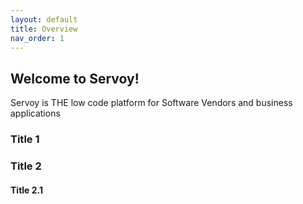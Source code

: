 ```yaml
---
layout: default
title: Overview
nav_order: 1
---
```

## Welcome to Servoy!
Servoy is THE low code platform for Software Vendors and business applications

### Title 1
### Title 2
#### Title 2.1


